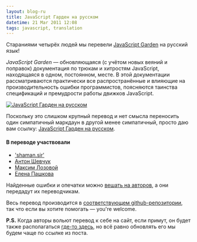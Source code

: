 ```yaml
---
layout: blog-ru
title: JavaScript Гарден на русском
datetime: 21 Mar 2011 12:08
tags: javascript, translation
---
```


Стараниями четырёх людей мы перевели [JavaScript Garden](http://bonsaiden.github.com/JavaScript-Garden/) на русский язык!

*JavaScript Garden* — обновляющаяся (с учётом новых веяний и поправок) документация по трюкам и хитростям JavaScript, находящаяся в одном, постоянном, месте. В этой документации рассматриваются практически все распространённые и влияющие на производительность ошибки программистов, поясняются таинства спецификаций и премудрости работы движков JavaScript.

[![JavaScript Гарден на русском](http://img163.imageshack.us/img163/3707/screenshot058n.png)](http://shamansir.github.com/JavaScript-Garden/)

Поскольку это слишком крупный перевод и нет смысла переносить один симпатичный маркдаун в другой менее симпатичный, просто даю вам ссылку: [JavaScript Гарден на русском](http://shamansir.github.com/JavaScript-Garden/).

#### В переводе участвовали

* ['shaman.sir'](http://shamansir.madfire.net)
* [Антон Шевчук](http://anton.shevchuk.name/)
* [Максим Лозовой](http://nixsolutions.com/)
* [Елена Пашкова](http://nixsolutions.com/)

Найденные ошибки и опечатки можно [вешать на авторов](https://github.com/BonsaiDen/JavaScript-Garden/issues), а они передадут их переводчикам.

Весь перевод производится в [соответствующем github-репозитории](https://github.com/shamansir/JavaScript-Garden), так что если вы хотите помогать — you're welcome.

**P.S.** Когда авторы вольют перевод к себе на сайт, если примут, он будет также располагаться [где-то здесь](http://bonsaiden.github.com/JavaScript-Garden/ru), но всё равно обновлять его мы будем чаще по ссылке из поста.

